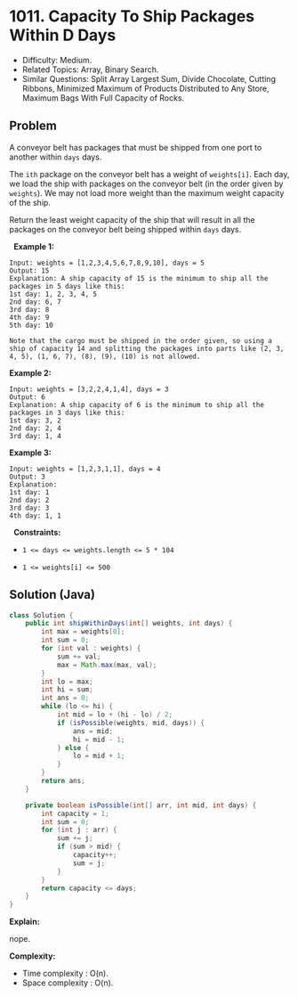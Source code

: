 # 1011. Capacity To Ship Packages Within D Days

- Difficulty: Medium.
- Related Topics: Array, Binary Search.
- Similar Questions: Split Array Largest Sum, Divide Chocolate, Cutting Ribbons, Minimized Maximum of Products Distributed to Any Store, Maximum Bags With Full Capacity of Rocks.

## Problem

A conveyor belt has packages that must be shipped from one port to another within ```days``` days.

The ```ith``` package on the conveyor belt has a weight of ```weights[i]```. Each day, we load the ship with packages on the conveyor belt (in the order given by ```weights```). We may not load more weight than the maximum weight capacity of the ship.

Return the least weight capacity of the ship that will result in all the packages on the conveyor belt being shipped within ```days``` days.

 
**Example 1:**

```
Input: weights = [1,2,3,4,5,6,7,8,9,10], days = 5
Output: 15
Explanation: A ship capacity of 15 is the minimum to ship all the packages in 5 days like this:
1st day: 1, 2, 3, 4, 5
2nd day: 6, 7
3rd day: 8
4th day: 9
5th day: 10

Note that the cargo must be shipped in the order given, so using a ship of capacity 14 and splitting the packages into parts like (2, 3, 4, 5), (1, 6, 7), (8), (9), (10) is not allowed.
```

**Example 2:**

```
Input: weights = [3,2,2,4,1,4], days = 3
Output: 6
Explanation: A ship capacity of 6 is the minimum to ship all the packages in 3 days like this:
1st day: 3, 2
2nd day: 2, 4
3rd day: 1, 4
```

**Example 3:**

```
Input: weights = [1,2,3,1,1], days = 4
Output: 3
Explanation:
1st day: 1
2nd day: 2
3rd day: 3
4th day: 1, 1
```

 
**Constraints:**


	
- ```1 <= days <= weights.length <= 5 * 104```
	
- ```1 <= weights[i] <= 500```


## Solution (Java)

```java
class Solution {
    public int shipWithinDays(int[] weights, int days) {
        int max = weights[0];
        int sum = 0;
        for (int val : weights) {
            sum += val;
            max = Math.max(max, val);
        }
        int lo = max;
        int hi = sum;
        int ans = 0;
        while (lo <= hi) {
            int mid = lo + (hi - lo) / 2;
            if (isPossible(weights, mid, days)) {
                ans = mid;
                hi = mid - 1;
            } else {
                lo = mid + 1;
            }
        }
        return ans;
    }

    private boolean isPossible(int[] arr, int mid, int days) {
        int capacity = 1;
        int sum = 0;
        for (int j : arr) {
            sum += j;
            if (sum > mid) {
                capacity++;
                sum = j;
            }
        }
        return capacity <= days;
    }
}
```

**Explain:**

nope.

**Complexity:**

* Time complexity : O(n).
* Space complexity : O(n).
